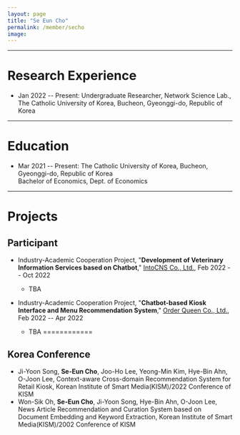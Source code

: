 ```yaml
---
layout: page
title: "Se Eun Cho"
permalink: /member/secho
image: 
---
```


***

Research Experience
============
* Jan 2022 -- Present: Undergraduate Researcher, Network Science Lab., The Catholic University of Korea, Bucheon, Gyeonggi-do, Republic of Korea

***

Education
============
* Mar 2021 -- Present: The Catholic University of Korea, Bucheon, Gyeonggi-do, Republic of Korea <br> Bachelor of Economics, Dept. of Economics

***

Projects
============

Participant
------------
* Industry-Academic Cooperation Project, "**Development of Veterinary Information Services based on Chatbot**," [IntoCNS Co., Ltd.](http://intoh.monoalliance.com/), Feb 2022 -- Oct 2022
	* TBA

* Industry-Academic Cooperation Project, "**Chatbot-based Kiosk Interface and Menu Recommendation System**," [Order Queen Co., Ltd.](http://www.orderqueen.co.kr/), Feb 2022 -- Apr 2022
	* TBA
============

Korea Conference
------------
* Ji-Yoon Song, **Se-Eun Cho**, Joo-Ho Lee, Yeong-Min Kim, Hye-Bin Ahn, O-Joon Lee, Context-aware Cross-domain Recommendation System for Retail Kiosk, Korean Institute of Smart Media(KISM)/2022 Conference of KISM
* Won-Sik Oh, **Se-Eun Cho**, Ji-Yoon Song, Hye-Bin Ahn, O-Joon Lee, News Article Recommendation and Curation System based on Document Embedding and Keyword Extraction, Korean Institute of Smart Media(KISM)/2002 Conference of KISM

